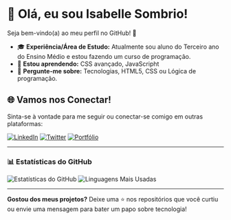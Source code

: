 # 👋 Olá, eu sou Isabelle Sombrio!

Seja bem-vindo(a) ao meu perfil no GitHub! 🌟

- 🎓 **Experiência/Área de Estudo:** Atualmente sou aluno do Terceiro ano do Ensino Médio e estou fazendo um curso de programação.
- 🌱 **Estou aprendendo:** CSS avançado, JavaScripht 
- 💬 **Pergunte-me sobre:** Tecnologias, HTML5, CSS ou Lógica de programação.


## 🌐 Vamos nos Conectar!

Sinta-se à vontade para me seguir ou conectar-se comigo em outras plataformas:

[![LinkedIn](https://img.shields.io/badge/LinkedIn-blue?style=flat-square&logo=linkedin&logoColor=white)](https://linkedin.com/in/seu-perfil)
[![Twitter](https://img.shields.io/badge/Twitter-1DA1F2?style=flat-square&logo=twitter&logoColor=white)](https://twitter.com/seu-usuario)
[![Portfólio](https://img.shields.io/badge/Portfólio-000?style=flat-square&logo=ko-fi&logoColor=white)](https://seu-portfolio.com)

---

### 📊 Estatísticas do GitHub

![Estatísticas do GitHub](https://github-readme-stats.vercel.app/api?username=seu-usuario&show_icons=true&theme=dracula)
![Linguagens Mais Usadas](https://github-readme-stats.vercel.app/api/top-langs/?username=seu-usuario&layout=compact&theme=dracula)

---

**Gostou dos meus projetos?** Deixe uma ⭐ nos repositórios que você curtiu ou envie uma mensagem para bater um papo sobre tecnologia!
